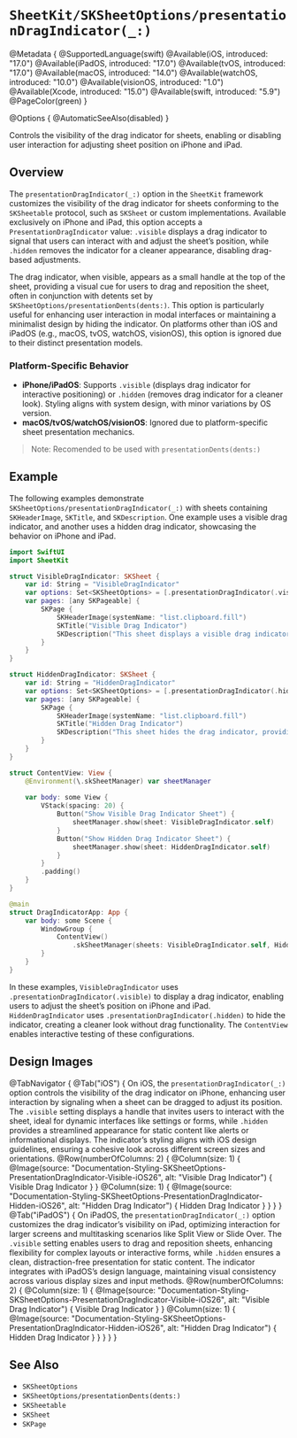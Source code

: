 # ``SheetKit/SKSheetOptions/presentationDragIndicator(_:)``

@Metadata {
    @SupportedLanguage(swift)
    @Available(iOS, introduced: "17.0")
    @Available(iPadOS, introduced: "17.0")
    @Available(tvOS, introduced: "17.0")
    @Available(macOS, introduced: "14.0")
    @Available(watchOS, introduced: "10.0")
    @Available(visionOS, introduced: "1.0")
    @Available(Xcode, introduced: "15.0")
    @Available(swift, introduced: "5.9")
    @PageColor(green)
}

@Options {
    @AutomaticSeeAlso(disabled)
}

Controls the visibility of the drag indicator for sheets, enabling or disabling user interaction for adjusting sheet position on iPhone and iPad.

## Overview

The `presentationDragIndicator(_:)` option in the `SheetKit` framework customizes the visibility of the drag indicator for sheets conforming to the `SKSheetable` protocol, such as `SKSheet` or custom implementations. Available exclusively on iPhone and iPad, this option accepts a `PresentationDragIndicator` value: `.visible` displays a drag indicator to signal that users can interact with and adjust the sheet’s position, while `.hidden` removes the indicator for a cleaner appearance, disabling drag-based adjustments.

The drag indicator, when visible, appears as a small handle at the top of the sheet, providing a visual cue for users to drag and reposition the sheet, often in conjunction with detents set by `SKSheetOptions/presentationDents(dents:)`. This option is particularly useful for enhancing user interaction in modal interfaces or maintaining a minimalist design by hiding the indicator. On platforms other than iOS and iPadOS (e.g., macOS, tvOS, watchOS, visionOS), this option is ignored due to their distinct presentation models.

### Platform-Specific Behavior

- **iPhone/iPadOS**: Supports `.visible` (displays drag indicator for interactive positioning) or `.hidden` (removes drag indicator for a cleaner look). Styling aligns with system design, with minor variations by OS version.
- **macOS/tvOS/watchOS/visionOS**: Ignored due to platform-specific sheet presentation mechanics.

> Note: Recomended to be used with ``presentationDents(dents:)``

## Example

The following examples demonstrate `SKSheetOptions/presentationDragIndicator(_:)` with sheets containing ``SKHeaderImage``, ``SKTitle``, and ``SKDescription``. One example uses a visible drag indicator, and another uses a hidden drag indicator, showcasing the behavior on iPhone and iPad.

```swift
import SwiftUI
import SheetKit

struct VisibleDragIndicator: SKSheet {
    var id: String = "VisibleDragIndicator"
    var options: Set<SKSheetOptions> = [.presentationDragIndicator(.visible)]
    var pages: [any SKPageable] {
        SKPage {
            SKHeaderImage(systemName: "list.clipboard.fill")
            SKTitle("Visible Drag Indicator")
            SKDescription("This sheet displays a visible drag indicator, allowing users to interact with and adjust the sheet's position on iPhone and iPad.")
        }
    }
}

struct HiddenDragIndicator: SKSheet {
    var id: String = "HiddenDragIndicator"
    var options: Set<SKSheetOptions> = [.presentationDragIndicator(.hidden)]
    var pages: [any SKPageable] {
        SKPage {
            SKHeaderImage(systemName: "list.clipboard.fill")
            SKTitle("Hidden Drag Indicator")
            SKDescription("This sheet hides the drag indicator, providing a cleaner appearance without interactive drag functionality on iPhone and iPad.")
        }
    }
}

struct ContentView: View {
    @Environment(\.skSheetManager) var sheetManager
    
    var body: some View {
        VStack(spacing: 20) {
            Button("Show Visible Drag Indicator Sheet") {
                sheetManager.show(sheet: VisibleDragIndicator.self)
            }
            Button("Show Hidden Drag Indicator Sheet") {
                sheetManager.show(sheet: HiddenDragIndicator.self)
            }
        }
        .padding()
    }
}

@main
struct DragIndicatorApp: App {
    var body: some Scene {
        WindowGroup {
            ContentView()
                .skSheetManager(sheets: VisibleDragIndicator.self, HiddenDragIndicator.self)
        }
    }
}
```

In these examples, `VisibleDragIndicator` uses `.presentationDragIndicator(.visible)` to display a drag indicator, enabling users to adjust the sheet’s position on iPhone and iPad. `HiddenDragIndicator` uses `.presentationDragIndicator(.hidden)` to hide the indicator, creating a cleaner look without drag functionality. The `ContentView` enables interactive testing of these configurations.

## Design Images

@TabNavigator {
    @Tab("iOS") {
        On iOS, the `presentationDragIndicator(_:)` option controls the visibility of the drag indicator on iPhone, enhancing user interaction by signaling when a sheet can be dragged to adjust its position. The `.visible` setting displays a handle that invites users to interact with the sheet, ideal for dynamic interfaces like settings or forms, while `.hidden` provides a streamlined appearance for static content like alerts or informational displays. The indicator’s styling aligns with iOS design guidelines, ensuring a cohesive look across different screen sizes and orientations.
        @Row(numberOfColumns: 2) {
            @Column(size: 1) {
                @Image(source: "Documentation-Styling-SKSheetOptions-PresentationDragIndicator-Visible-iOS26", alt: "Visible Drag Indicator") {
                    Visible Drag Indicator
                }
            }
            @Column(size: 1) {
                @Image(source: "Documentation-Styling-SKSheetOptions-PresentationDragIndicator-Hidden-iOS26", alt: "Hidden Drag Indicator") {
                    Hidden Drag Indicator
                }
            }
        }
    }
    @Tab("iPadOS") {
        On iPadOS, the `presentationDragIndicator(_:)` option customizes the drag indicator’s visibility on iPad, optimizing interaction for larger screens and multitasking scenarios like Split View or Slide Over. The `.visible` setting enables users to drag and reposition sheets, enhancing flexibility for complex layouts or interactive forms, while `.hidden` ensures a clean, distraction-free presentation for static content. The indicator integrates with iPadOS’s design language, maintaining visual consistency across various display sizes and input methods.
        @Row(numberOfColumns: 2) {
            @Column(size: 1) {
                @Image(source: "Documentation-Styling-SKSheetOptions-PresentationDragIndicator-Visible-iOS26", alt: "Visible Drag Indicator") {
                    Visible Drag Indicator
                }
            }
            @Column(size: 1) {
                @Image(source: "Documentation-Styling-SKSheetOptions-PresentationDragIndicator-Hidden-iOS26", alt: "Hidden Drag Indicator") {
                    Hidden Drag Indicator
                }
            }
        }
    }
}

## See Also

- ``SKSheetOptions``
- ``SKSheetOptions/presentationDents(dents:)``
- ``SKSheetable``
- ``SKSheet``
- ``SKPage``
